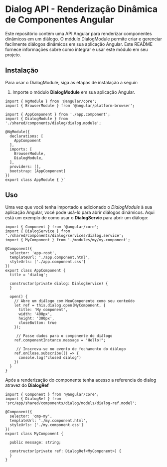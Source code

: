 # Dialog API - Renderização Dinâmica de Componentes Angular

Este repositório contém uma API Angular para renderizar componentes dinâmicos em um diálogo. O módulo DialogModule permite criar e gerenciar facilmente diálogos dinâmicos em sua aplicação Angular. Este README fornece informações sobre como integrar e usar este módulo em seu projeto.

## Instalação

Para usar o DialogModule, siga as etapas de instalação a seguir:

1. Importe o módulo **DialogModule** em sua aplicação Angular.

```
import { NgModule } from '@angular/core';
import { BrowserModule } from '@angular/platform-browser';

import { AppComponent } from './app.component';
import { DialogModule } from './shared/components/dialog/dialog.module';

@NgModule({
  declarations: [
    AppComponent
  ],
  imports: [
    BrowserModule,
    DialogModule,
  ],
  providers: [],
  bootstrap: [AppComponent]
})
export class AppModule { }`
```

## Uso
Uma vez que você tenha importado e adicionado o *DialogModule* à sua aplicação Angular, você pode usá-lo para abrir diálogos dinâmicos. Aqui está um exemplo de como usar o **DialogServic** para abrir um diálogo:

```
import { Component } from '@angular/core';
import { DialogService } from './shared/components/dialog/services/dialog.service';
import { MyComponent } from './modules/my/my.component';

@Component({
  selector: 'app-root',
  templateUrl: './app.component.html',
  styleUrls: ['./app.component.css']
})
export class AppComponent {
  title = 'dialog';

  constructor(private dialog: DialogService) {
  }

  open() {
    // Abre um diálogo com MeuComponente como seu conteúdo
    let ref = this.dialog.open(MyComponent, {
      title: 'My component',
      width: '400px',
      height: '300px',
      closeButton: true
    });

     // Passe dados para o componente do diálogo
    ref.componentInstance.message = "Hello!";

     // Inscreva-se no evento de fechamento do diálogo
    ref.onClose.subscribe(() => {
      console.log("closed dialog")
    })
  }
}
```

Após a renderização do componente tenha acesso a referencia do dialog atravez do **DialogRef**

```
import { Component } from '@angular/core';
import { DialogRef } from 'src/app/shared/components/dialog/models/dialog-ref.model';

@Component({
  selector: 'cmp-my',
  templateUrl: './my.component.html',
  styleUrls: ['./my.component.css']
})
export class MyComponent {

  public message: string;

  constructor(private ref: DialogRef<MyComponent>) {
  }
}
```

